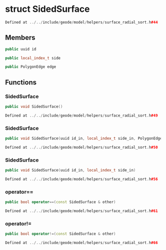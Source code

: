 # struct SidedSurface

```cpp
Defined at ../../include/geode/model/helpers/surface_radial_sort.h#44
```

## Members

```cpp
public uuid id

```

```cpp
public local_index_t side

```

```cpp
public PolygonEdge edge

```



## Functions

### SidedSurface

```cpp
public void SidedSurface()
```

```cpp
Defined at ../../include/geode/model/helpers/surface_radial_sort.h#49
```

### SidedSurface

```cpp
public void SidedSurface(uuid id_in, local_index_t side_in, PolygonEdge edge_in)
```

```cpp
Defined at ../../include/geode/model/helpers/surface_radial_sort.h#50
```

### SidedSurface

```cpp
public void SidedSurface(uuid id_in, local_index_t side_in)
```

```cpp
Defined at ../../include/geode/model/helpers/surface_radial_sort.h#56
```

### operator==

```cpp
public bool operator==(const SidedSurface & other)
```

```cpp
Defined at ../../include/geode/model/helpers/surface_radial_sort.h#61
```

### operator!=

```cpp
public bool operator!=(const SidedSurface & other)
```

```cpp
Defined at ../../include/geode/model/helpers/surface_radial_sort.h#66
```



